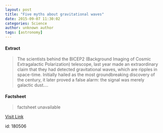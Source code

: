 ```yaml
---
layout: post
title: "Five myths about gravitational waves"
date: 2015-09-07 11:30:02
categories: Science
author: unknown author
tags: [astronomy]
---
```



#### Extract
>The scientists behind the BICEP2 (Background Imaging of Cosmic Extragalactic Polarization) telescope, last year made an extraordinary claim that they had detected gravitational waves, which are ripples in space-time. Initially hailed as the most groundbreaking discovery of the century, it later proved a false alarm: the signal was merely galactic dust....

#### Factsheet
>factsheet unavailable

[Visit Link](http://phys.org/news/2015-09-myths-gravitational.html)

id:  180506
